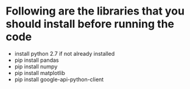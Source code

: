 
# Following are the libraries that you should install before running the code

- install python 2.7 if not already installed
- pip install pandas
- pip install numpy
- pip install matplotlib
- pip install google-api-python-client
